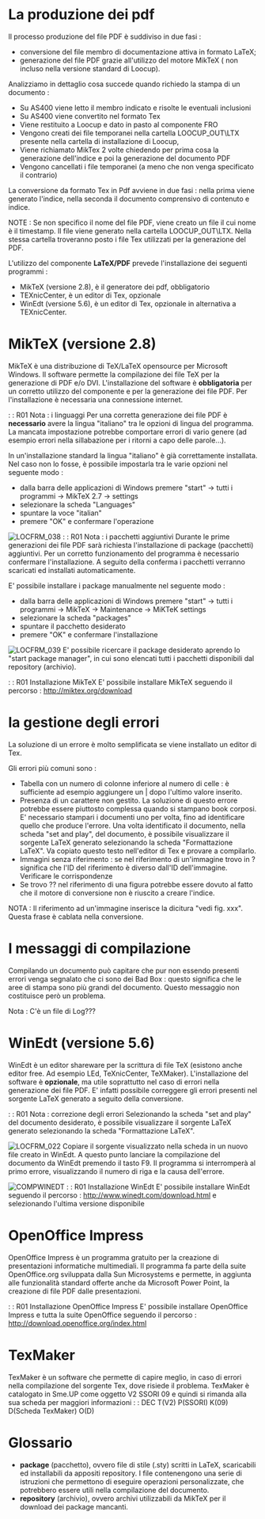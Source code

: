 # La produzione dei pdf
Il processo produzione del file PDF è suddiviso in due fasi : 

- conversione del file membro di documentazione attiva in formato LaTeX;
- generazione del file PDF grazie all'utilizzo del motore MikTeX ( non incluso nella versione standard di Loocup).


Analizziamo in dettaglio cosa succede quando richiedo la stampa di un documento : 
 - Su AS400 viene letto il membro indicato e risolte le eventuali inclusioni
 - Su AS400 viene convertito nel formato Tex
 - Viene restituito a Loocup e dato in pasto al componente FRO
 - Vengono creati dei file temporanei nella cartella LOOCUP_OUT\LTX presente nella cartella di installazione di Loocup,
 - Viene richiamato MikTex 2 volte chiedendo per prima cosa la generazione dell'indice e poi la generazione del documento PDF
 - Vengono cancellati i file temporanei (a meno che non venga specificato il contrario)

La conversione da formato Tex in Pdf avviene in due fasi :  nella prima viene generato l'indice, nella seconda il documento comprensivo di contenuto e indice.

NOTE : 
Se non specifico il nome del file PDF, viene creato un file il cui nome è il timestamp. Il file viene generato nella cartella  LOOCUP_OUT\LTX.
Nella stessa cartella troveranno posto i file Tex utilizzati per la generazione del PDF.

L'utilizzo del componente **LaTeX/PDF** prevede l'installazione dei seguenti programmi : 

- MikTeX (versione 2.8), è il generatore dei pdf, obbligatorio
- TEXnicCenter, è un editor di Tex, opzionale
- WinEdt (versione 5.6), è un editor di Tex, opzionale in alternativa a TEXnicCenter.


# MikTeX (versione 2.8)
MikTeX è una distribuzione di TeX/LaTeX opensource per Microsoft Windows. Il software permette la compilazione dei file TeX per la generazione di PDF e/o DVI.
L'installazione del software è **obbligatoria** per un corretto utilizzo del componente e per la generazione dei file PDF.
Per l'installazione è necessaria una connessione internet.

 :  : R01 Nota :  i linguaggi
Per una corretta generazione dei file PDF è **necessario** avere la lingua "italiano" tra le opzioni di lingua del programma. La mancata impostazione potrebbe comportare errori di vario genere (ad esempio errori nella sillabazione per i ritorni a capo delle parole...).

In un'installazione standard la lingua "italiano" è già correttamente installata.
Nel caso non lo fosse, è possibile impostarla tra le varie opzioni nel seguente modo : 

- dalla barra delle applicazioni di Windows premere
  "start" -> tutti i programmi -> MikTeX 2.7 -> settings
- selezionare la scheda "Languages"
- spuntare la voce "italian"
- premere "OK" e confermare l'operazione


![LOCFRM_038](https://doc.smeup.com/immagini/LOCFRM_LTE/LOCFRM_038.png)
 :  : R01 Nota :  i pacchetti aggiuntivi
Durante le prime generazioni dei file PDF sarà richiesta l'installazione di package (pacchetti) aggiuntivi. Per un corretto funzionamento del programma è necessario confermare l'installazione.
A seguito della conferma i pacchetti verranno scaricati ed installati automaticamente.

E' possibile installare i package manualmente nel seguente modo : 

- dalla barra delle applicazioni di Windows premere
  "start" -> tutti i programmi -> MikTeX -> Maintenance -> MiKTeK settings
- selezionare la scheda "packages"
- spuntare il pacchetto desiderato
- premere "OK" e confermare l'installazione


![LOCFRM_039](https://doc.smeup.com/immagini/LOCFRM_LTE/LOCFRM_039.png)
E' possibile ricercare il package desiderato aprendo lo "start package manager", in cui sono elencati tutti i pacchetti disponibili dal repository (archivio).

 :  : R01 Installazione MikTeX
E' possibile installare MikTeX seguendo il percorso : 
http://miktex.org/download

# la gestione degli errori
La soluzione di un errore è molto semplificata se viene installato un editor di Tex.

Gli errori più comuni sono : 
 - Tabella con un numero di colonne inferiore al numero di celle :  è sufficiente ad esempio aggiungere un | dopo l'ultimo valore inserito.
 - Presenza di un carattere non gestito. La soluzione di questo errore potrebbe essere piuttosto complessa quando si stampano book corposi. E' necessario stampari i documenti uno per volta, fino ad identificare quello che produce l'errore. Una volta identificato il documento, nella scheda  "set and play", del documento, è possibile visualizzare il sorgente LaTeX generato selezionando la scheda "Formattazione LaTeX". Va copiato questo testo nell'editor di Tex e provare a compilarlo.
 - Immagini senza riferimento :  se nel riferimento di un'immagine trovo in ? significa che l'ID del riferimento è diverso dall'ID dell'immagine. Verificare le corrispondenze
 - Se trovo ?? nel riferimento di una figura potrebbe essere dovuto al fatto che il motore di conversione non è riuscito a creare l'indice.

NOTA : 
Il riferimento ad un'immagine inserisce la dicitura "vedi fig. xxx". Questa frase è cablata nella conversione.

# I messaggi di compilazione
Compilando un documento può capitare che pur non essendo presenti errori venga segnalato che ci sono dei Bad Box :  questo significa che le aree di stampa sono più grandi del documento. Questo messaggio non costituisce però un problema.

Nota :  C'è un file di Log???

# WinEdt (versione 5.6)
WinEdt è un editor shareware per la scrittura di file TeX (esistono anche editor free. Ad esempio LEd, TeXnicCenter, TeXMaker).
L'installazione del software è **opzionale**, ma utile soprattutto nel caso di errori nella generazione dei file PDF. E' infatti possibile correggere gli errori presenti nel sorgente LaTeX generato a seguito della conversione.

 :  : R01 Nota :  correzione degli errori
Selezionando la scheda "set and play" del documento desiderato, è possibile visualizzare il sorgente LaTeX generato selezionando la scheda "Formattazione LaTeX".

![LOCFRM_022](https://doc.smeup.com/immagini/LOCFRM_LTE/LOCFRM_022.png)
Copiare il sorgente visualizzato nella scheda in un nuovo file creato in WinEdt. A questo punto lanciare la compilazione del documento da WinEdt premendo il tasto F9. Il programma si interromperà al primo errore, visualizzando il numero di riga e la causa dell'errore.

![COMPWINEDT](https://doc.smeup.com/immagini/LOCFRM_LTE/COMPWINEDT.png)
 :  : R01 Installazione WinEdt
E' possibile installare WinEdt seguendo il percorso : 
http://www.winedt.com/download.html e selezionando l'ultima versione disponibile

# OpenOffice Impress
OpenOffice Impress è un programma gratuito per la creazione di presentazioni informatiche multimediali.  Il programma fa parte della suite OpenOffice.org sviluppata dalla Sun Microsystems e permette, in aggiunta alle funzionalità standard offerte anche da Microsoft Power Point, la creazione di file PDF dalle presentazioni.

 :  : R01 Installazione OpenOffice Impress
E' possibile installare OpenOffice Impress e tutta la suite OpenOffice seguendo il percorso : 
http://download.openoffice.org/index.html

# TexMaker
TexMaker è un software che permette di capire meglio, in caso di errori nella compilazione del sorgente Tex, dove risiede il problema.
TexMaker è catalogato in Sme.UP come oggetto V2 SSORI 09 e quindi si rimanda alla sua scheda per maggiori informazioni
 :  : DEC T(V2) P(SSORI) K(09) D(Scheda TexMaker) O(D)

# Glossario

- **package** (pacchetto), ovvero file di stile (.sty) scritti in LaTeX, scaricabili ed installabili da appositi repository. I file contenengono una serie di istruzioni che permettono di eseguire operazioni personalizzate, che potrebbero essere utili nella compilazione del documento.
- **repository** (archivio), ovvero archivi utilizzabili da MikTeX per il download dei package mancanti.

